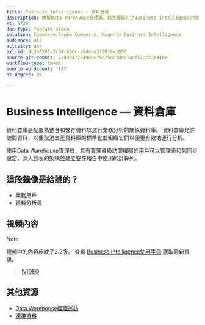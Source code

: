 ```yaml
---
title: Business Intelligence — 資料倉庫
description: 瞭解Data Warehouse管理器，該管理器可供Business Intelligence中的管理用戶使用。
kt: 5729
doc-type: feature video
solution: Commerce,Adobe Commerce, Magento Business Intelligence
audience: all
activity: use
exl-id: 9c266205-3c04-400c-a94d-e3f9818e1b58
source-git-commit: 779d8472749ddef6325dd7d0e1acf123c23e418e
workflow-type: tm+mt
source-wordcount: '147'
ht-degree: 0%

---
```


# Business Intelligence — 資料倉庫

資料倉庫是配置為整合和儲存資料以運行業務分析的關係資料庫。 資料倉庫允許訪問資料，以便取消生產資料庫的標準化並組織它們以便更有效地運行分析。

使用Data Warehouse管理器，具有管理員級訪問權限的用戶可以管理表和列同步設定、深入到表的架構並建立要在報告中使用的計算列。

## 這段錄像是給誰的？

- 業務用戶
- 資料分析員

## 視頻內容

>[!NOTE]
>
>視頻中的內容反映了2.2版。 查看 [Business Intelligence使用手冊](https://docs.magento.com/mbi/) 獲取最新資訊。

>[!VIDEO](https://video.tv.adobe.com/v/35984?quality=12&learn=on)

## 其他資源

- [Data Warehouse經理巡訪](https://docs.magento.com/mbi/data-analyst/data-warehouse-mgr/tour-dwm.html)
- [連接資料](https://docs.magento.com/mbi/data-analyst/importing-data/connecting-data/connecting-data.html)
